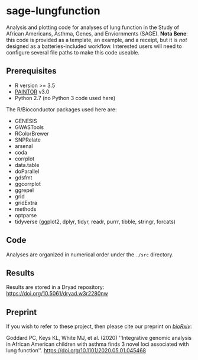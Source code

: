 # sage-lungfunction

Analysis and plotting code for analyses of lung function in the Study of African Americans, Asthma, Genes, and Enviornments (SAGE).
**Nota Bene**: this code is provided as a template, an example, and a receipt, but it is _not_ designed as a batteries-included workflow. 
Interested users will need to configure several file paths to make this code useable.

## Prerequisites

* R version >= 3.5
* [PAINTOR](https://github.com/gkichaev/PAINTOR_V3.0) v3.0
* Python 2.7 (no Python 3 code used here)

The R/Bioconductor packages used here are:

* GENESIS
* GWASTools
* RColorBrewer
* SNPRelate
* arsenal
* coda
* corrplot
* data.table
* doParallel
* gdsfmt
* ggcorrplot
* ggrepel
* grid
* gridExtra
* methods
* optparse
* tidyverse (ggplot2, dplyr, tidyr, readr, purrr, tibble, stringr, forcats) 

## Code 
Analyses are organized in numerical order under the `./src` directory.

## Results
Results are stored in a Dryad repository: https://doi.org/10.5061/dryad.w3r2280nw

## Preprint
If you wish to refer to these project, then please cite our preprint on [_bioRxiv_](https://doi.org/10.1101/2020.05.01.045468):

Goddard PC, Keys KL, White MJ, et al. (2020) ''Integrative genomic analysis in African American children with asthma finds 3 novel loci associated with lung function''. https://doi.org/10.1101/2020.05.01.045468
